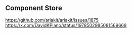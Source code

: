 ## Component Store

https://github.com/ariakit/ariakit/issues/1875
https://x.com/DavidKPiano/status/1978502985081569668